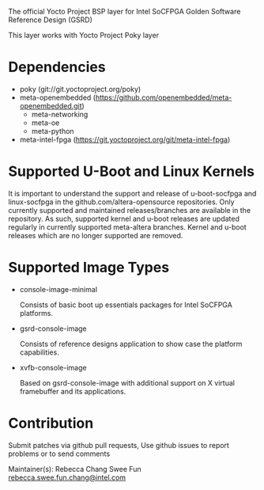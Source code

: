 The official Yocto Project BSP layer for Intel SoCFPGA Golden Software Reference Design (GSRD)

This layer works with Yocto Project Poky layer

Dependencies
============
* poky (git://git.yoctoproject.org/poky)
* meta-openembedded (https://github.com/openembedded/meta-openembedded.git)
    * meta-networking
    * meta-oe
    * meta-python
* meta-intel-fpga (https://git.yoctoproject.org/git/meta-intel-fpga)

Supported U-Boot and Linux Kernels
==================================
It is important to understand the support and release of u-boot-socfpga
and linux-socfpga in the github.com/altera-opensource repositories.  Only
currently supported and maintained releases/branches are available in the
repository. As such, supported kernel and u-boot releases are updated regularly
in currently supported meta-altera branches.  Kernel and u-boot releases
which are no longer supported are removed.

Supported Image Types
=====================
* console-image-minimal

    Consists of basic boot up essentials packages for Intel SoCFPGA platforms.

* gsrd-console-image

    Consists of reference designs application to show case the platform capabilities.

* xvfb-console-image

    Based on gsrd-console-image with additional support on X virtual framebuffer and its applications.

Contribution
============
Submit patches via github pull requests, Use github issues to report problems or to send comments

Maintainer(s): Rebecca Chang Swee Fun <rebecca.swee.fun.chang@intel.com>

